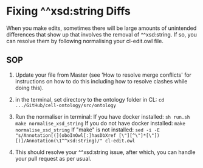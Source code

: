# Fixing ^^xsd:string Diffs
When you make edits, sometimes there will be large amounts of unintended differences that show up that involves the removal of ^^xsd:string. If so, you can resolve them by following normalising your cl-edit.owl file.

## SOP

1. Update your file from Master (see 'How to resolve merge conflicts' for instructions on how to do this including how to resolve clashes while doing this).

2. in the terminal, set directory to the ontology folder in CL: ```cd .../GitHub/cell-ontology/src/ontology```

3. Run the normaliser in terminal:
If you have docker installed: ```sh run.sh make normalise_xsd_string```
If you do not have docker installed: ```make normalise_xsd_string```
If "make" is not installed: ``` sed -i -E "s/Annotation[(](oboInOwl[:]hasDbXref [\"][^\"]*[\"])[)]/Annotation(\1^^xsd:string)/" cl-edit.owl ```


4. This should resolve your ^^xsd:string issue, after which, you can handle your pull request as per usual.
